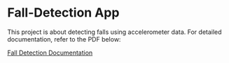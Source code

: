 # Fall-Detection App

This project is about detecting falls using accelerometer data. For detailed documentation, refer to the PDF below:

[Fall Detection Documentation](./Resource/Elderly_Fall_Detection_Project.pdf)
